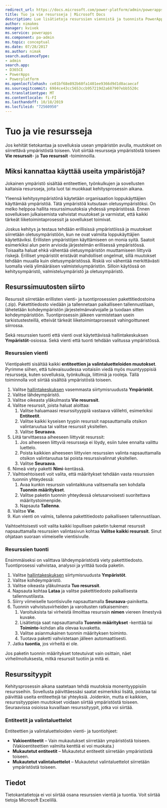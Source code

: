 ```yaml
---
redirect_url: https://docs.microsoft.com/power-platform/admin/powerapps-gdpr-export-dsr
title: Tuo ja vie resursseja | Microsoft Docs
description: Lue lisätietoja resurssien viennistä ja tuonnista PowerAppsissa
author: nimakms
manager: kvivek
ms.service: powerapps
ms.component: pa-admin
ms.topic: conceptual
ms.date: 07/28/2017
ms.author: nimak
search.audienceType:
- admin
search.app:
- D365CE
- PowerApps
- Powerplatform
ms.openlocfilehash: ce01bf68e892b60fa1401ee9366d9d1d0acaecaf
ms.sourcegitcommit: 6984ce43cc5653ccb957219d2a687907ebb5520c
ms.translationtype: MT
ms.contentlocale: fi-FI
ms.lasthandoff: 10/18/2019
ms.locfileid: "72560950"
---
```

# <a name="export-and-import-resources"></a>Tuo ja vie resursseja
Jos kehität tietokantaa ja sovelluksia usean ympäristön avulla, muutokset on siirrettävä ympäristöstä toiseen. Voit siirtää resursseja ympäristöstä toiseen **Vie resurssit**- ja **Tuo resurssit** -toiminnoilla.

## <a name="why-use-multiple-environments"></a>Miksi kannattaa käyttää useita ympäristöjä?
Jokainen ympäristö sisältää entiteettien, työnkulkujen ja sovellusten kaltaisia resursseja, joita luot tai muokkaat kehitysprosessin aikana. 

Yleensä kehitysympäristönä käytetään organisaation loppukäyttäjien käyttämää ympäristöä. Tätä ympäristöä kutsutaan oletusympäristöksi. On melko helppoa hallita resurssimuutoksia yhdessä ympäristössä. Ennen sovelluksen julkaisemista vahvistat muutokset ja varmistat, että kaikki tärkeät liiketoimintaprosessit ja sovellukset toimivat.

Joskus kehitys ja testaus tehdään erillisissä ympäristöissä ja muutokset siirretään oletusympäristöön, kun ne ovat valmiita loppukäyttäjien käytettäviksi. Erillisten ympäristöjen käyttämiseen on monia syitä. Saatoit esimerkiksi alun perin arvioida järjestelmän erillisessä ympäristössä. Toisaalta haluat ehkä vähentää oletusympäristön muuttamiseen liittyviä riskejä. Erilliset ympäristöt eristävät mahdolliset ongelmat, sillä muutokset tehdään muualla kuin oletusympäristössä. Riskiä voi vähentää merkittävästi luomalla vielä ylimääräisen valmisteluympäristön. Silloin käytössä on kehitysympäristö, valmisteluympäristö ja oletusympäristö.

## <a name="moving-resource-changes"></a>Resurssimuutosten siirto
Resurssit siirretään erillisten vienti- ja tuontiprosessien pakettitiedostoina (.zip). Pakettitiedosto viedään ja tallennetaan paikalliseen tallennustilaan, lähetetään kohdeympäristön järjestelmänvalvojalle ja tuodaan sitten kohdeympäristöön. Tuontiprosessin jälkeen varmistetaan usein tarkistustesteillä, etteivät tärkeät liiketoimintaprosessit vahingoittuneet siirrossa.

Sekä resurssien tuonti että vienti ovat käytettävissä hallintakeskuksen **Ympäristöt**-osiossa. Sekä vienti että tuonti tehdään valitussa ympäristössä.

### <a name="export-resources"></a>Resurssien vienti
Vientipaketti sisältää kaikki **entiteettien ja valintaluetteloiden muutokset**. Pyrimme siihen, että tulevaisuudessa voitaisiin viedä myös muuntyyppisiä resursseja, kuten sovelluksia, työnkulkuja, liittimiä ja rooleja. Tällä toiminnolla voit siirtää sisältöä ympäristöstä toiseen.

1. Valitse [hallintakeskuksen](https://admin.powerapps.com) vasemmasta siirtymisruudusta **Ympäristöt**.
2. Valitse lähdeympäristö.
3. Valitse oikeasta yläkulmasta **Vie resurssit**.
4. Valitse resurssit, joista haluat aloittaa:
   1. Valitse haluamaasi resurssityyppiä vastaava välilehti, esimerkiksi **Entiteetit**.
   2. Valitse kaikki kyseisen tyypin resurssit napsauttamalla otsikon valintaruutua tai valitse resurssit yksitellen.
   3. Valitse **Seuraava**.
5. Liitä tarvittaessa aiheeseen liittyvät resurssit:
   1. Jos aiheeseen liittyviä resursseja ei löydy, esiin tulee ennalta valittu luettelo.
   2. Poista kaikkien aiheeseen liittyvien resurssien valinta napsauttamalla otsikon valintaruutua tai poista resurssivalinnat yksitellen.
   3. Valitse **Seuraava**.
6. Nimeä viety paketti **Nimi**-kentässä.
7. Vaihtoehtoisesti voit valita, että määritykset tehdään vasta resurssien tuonnin yhteydessä:
   1. Avaa kunkin resurssin valintaikkuna valitsemalla sen kohdalla **Tuonnin määritykset**.
   2. Valitse paketin tuonnin yhteydessä oletusarvoisesti suoritettava määritystoimenpide.
   3. Napsauta **Tallenna**.
8. Valitse **Vie**.
9. Kun vienti on valmis, tallenna pakettitiedosto paikalliseen tallennustilaan.

Vaihtoehtoisesti voit valita kaikki lopullisen paketin tukemat resurssit napsauttamalla resurssien valintasivun kohtaa **Valitse kaikki resurssit**. Sinut ohjataan suoraan viimeiselle vientisivulle.

### <a name="import-resources"></a>Resurssien tuonti
Ensimmäiseksi on valittava lähdeympäristöstä viety pakettitiedosto. Tuontiprosessi vahvistaa, analysoi ja yrittää tuoda paketin.

1. Valitse [hallintakeskuksen](https://admin.powerapps.com) siirtymisruudusta **Ympäristöt**.
2. Valitse kohdeympäristö.
3. Valitse oikeasta yläkulmasta **Tuo resurssit**.
4. Napsauta kohtaa **Lataa** ja valitse pakettitiedosto paikallisesta tallennustilasta.
5. Siirry viimeiselle tuontisivulle napsauttamalla **Seuraava**-painiketta.
6. Tuonnin vahvistusvirheiden ja varoitusten ratkaiseminen:
   1. Varoituksista tai virheistä ilmoittaa resurssin **nimen** viereen ilmestyvä kuvake.
   2. Lisätietoja saat napsauttamalla **Tuonnin määritykset** -kenttää tai **Toiminto**-kohdan alla olevaa kuvaketta.
   3. Valitse asianmukainen tuonnin määrityksen toiminto.
   4. Tuotava paketti vahvistetaan jälleen automaattisesti.
7. Jatka **tuontia**, jos virheitä ei ole.

Jos paketin tuonnin määritykset toteutuivat vain osittain, näet virheilmoituksesta, mitkä resurssit tuotiin ja mitä ei.

## <a name="resource-types"></a>Resurssityypit
Kehitysprosessin aikana saatetaan tehdä muutoksia monentyyppisiin resursseihin. Sovellusta päivittäessäsi saatat esimerkiksi lisätä, poistaa tai päivittää useita entiteettejä tai yhteyksiä. Joidenkin, mutta ei kaikkien, resurssityyppien muutokset voidaan siirtää ympäristöstä toiseen. Seuraavissa osioissa kuvaillaan resurssityypit, jotka voi siirtää.

### <a name="entities-picklists"></a>Entiteetit ja valintaluettelot
Entiteettien ja valintaluetteloiden vienti- ja tuontiohjeet:

* **Vakioentiteetit** – Vain mukautukset siirretään ympäristöstä toiseen. (Vakioentiteettien valmiita kenttiä ei voi muokata.)
* **Mukautetut entiteetit** – Mukautetut entiteetit siirretään ympäristöstä toiseen.
* **Mukautetut valintaluettelot** – Mukautetut valintaluettelot siirretään ympäristöstä toiseen.

## <a name="data"></a>Tiedot
Tietokantatietoja ei voi siirtää osana resurssien vientiä ja tuontia. Voit siirtää tietoja Microsoft Excelillä. 

